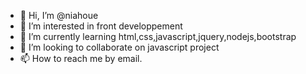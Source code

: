 - 👋 Hi, I’m @niahoue
- 👀 I’m interested in  front developpement
- 🌱 I’m currently learning html,css,javascript,jquery,nodejs,bootstrap
- 💞️ I’m looking to collaborate on javascript project
- 📫 How to reach me by email.

<!---
niahoue/niahoue is a ✨ special ✨ repository because its `README.md` (this file) appears on your GitHub profile.
You can click the Preview link to take a look at your changes.
--->
